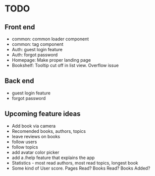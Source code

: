 # TODO

## Front end
- common: common loader component
- common: tag component
- Auth: guest login feature
- Auth: forgot password
- Homepage: Make proper landing page
- Bookshelf: Tooltip cut off in list view. Overflow issue

## Back end
- guest login feature
- forgot password

## Upcoming feature ideas
- Add book via camera
- Recomended books, authors, topics
- leave reviews on books
- follow users
- follow topics
- add avatar color picker
- add a /help feature that explains the app
- Statistics - most read authors, most read topics, longest book
- Some kind of User score. Pages Read? Books Read? Books Added? 

